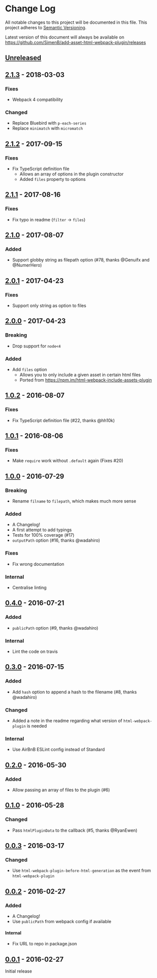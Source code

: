 # Change Log

All notable changes to this project will be documented in this file. This
project adheres to [Semantic Versioning](http://semver.org/).

Latest version of this document will always be available on
https://github.com/SimenB/add-asset-html-webpack-plugin/releases

## [Unreleased]

## [2.1.3] - 2018-03-03

### Fixes

* Webpack 4 compatibility

### Changed

* Replace Bluebird with `p-each-series`
* Replace `minimatch` with `micromatch`

## [2.1.2] - 2017-09-15

### Fixes

* Fix TypeScript definition file
  * Allows an array of options in the plugin constructor
  * Added `files` property to options

## [2.1.1] - 2017-08-16

### Fixes

* Fix typo in readme (`filter` -> `files`)

## [2.1.0] - 2017-08-07

### Added

* Support globby string as filepath option (#78, thanks @Genuifx and @NumerHero)

## [2.0.1] - 2017-04-23

### Fixes

* Support only string as option to files

## [2.0.0] - 2017-04-23

### Breaking

* Drop support for `node<4`

### Added

* Add `files` option
  * Allows you to only include a given asset in certain html files
  * Ported from https://npm.im/html-webpack-include-assets-plugin

## [1.0.2] - 2016-08-07

### Fixes

* Fix TypeScript definition file (#22, thanks @hh10k)

## [1.0.1] - 2016-08-06

### Fixes

* Make `require` work without `.default` again (Fixes #20)

## [1.0.0] - 2016-07-29

### Breaking

* Rename `filname` to `filepath`, which makes much more sense

### Added

* A Changelog!
* A first attempt to add typings
* Tests for 100% coverage (#17)
* `outputPath` option (#16, thanks @wadahiro)

### Fixes

* Fix wrong documentation

### Internal

* Centralise linting

## [0.4.0] - 2016-07-21

### Added

* `publicPath` option (#9, thanks @wadahiro)

### Internal

* Lint the code on travis

## [0.3.0] - 2016-07-15

### Added

* Add `hash` option to append a hash to the filename (#8, thanks @wadahiro)

### Changed

* Added a note in the readme regarding what version of `html-webpack-plugin` is
  needed

### Internal

* Use AirBnB ESLint config instead of Standard

## [0.2.0] - 2016-05-30

### Added

* Allow passing an array of files to the plugin (#6)

## [0.1.0] - 2016-05-28

### Changed

* Pass `htmlPluginData` to the callback (#5, thanks @RyanEwen)

## [0.0.3] - 2016-03-17

### Changed

* Use `html-webpack-plugin-before-html-generation` as the event from
  `html-webpack-plugin`

## [0.0.2] - 2016-02-27

### Added

* A Changelog!
* Use `publicPath` from webpack config if available

#### Internal

* Fix URL to repo in package.json

## [0.0.1] - 2016-02-27

Initial release

[unreleased]: https://github.com/SimenB/add-asset-html-webpack-plugin/compare/v2.1.3...HEAD
[2.1.3]: https://github.com/SimenB/add-asset-html-webpack-plugin/compare/v2.1.2...v2.1.3
[2.1.2]: https://github.com/SimenB/add-asset-html-webpack-plugin/compare/v2.1.1...v2.1.2
[2.1.1]: https://github.com/SimenB/add-asset-html-webpack-plugin/compare/v2.1.0...v2.1.1
[2.1.0]: https://github.com/SimenB/add-asset-html-webpack-plugin/compare/v2.0.1...v2.1.0
[2.0.1]: https://github.com/SimenB/add-asset-html-webpack-plugin/compare/v2.0.0...v2.0.1
[2.0.0]: https://github.com/SimenB/add-asset-html-webpack-plugin/compare/v1.0.2...v2.0.0
[1.0.2]: https://github.com/SimenB/add-asset-html-webpack-plugin/compare/v1.0.1...v1.0.2
[1.0.1]: https://github.com/SimenB/add-asset-html-webpack-plugin/compare/v1.0.0...v1.0.1
[1.0.0]: https://github.com/SimenB/add-asset-html-webpack-plugin/compare/v0.4.0...v1.0.0
[0.4.0]: https://github.com/SimenB/add-asset-html-webpack-plugin/compare/v0.3.0...v0.4.0
[0.3.0]: https://github.com/SimenB/add-asset-html-webpack-plugin/compare/v0.2.0...v0.3.0
[0.2.0]: https://github.com/SimenB/add-asset-html-webpack-plugin/compare/v0.1.0...v0.2.0
[0.1.0]: https://github.com/SimenB/add-asset-html-webpack-plugin/compare/v0.0.3...v0.1.0
[0.0.3]: https://github.com/SimenB/add-asset-html-webpack-plugin/compare/v0.0.2...v0.0.3
[0.0.2]: https://github.com/SimenB/add-asset-html-webpack-plugin/compare/v0.0.1...v0.0.2
[0.0.1]: https://github.com/SimenB/add-asset-html-webpack-plugin/commit/02e262d47b56934b714f71d92b557ba3204eae22
